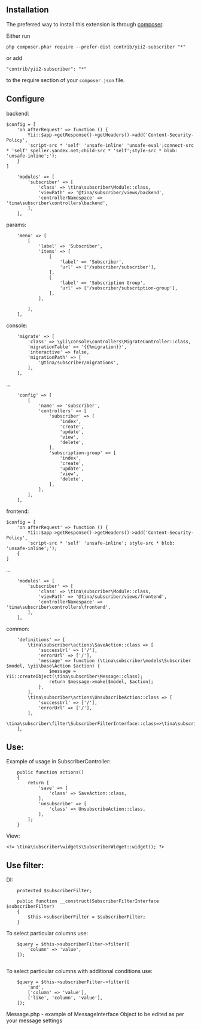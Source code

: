 Installation
------------

The preferred way to install this extension is through [composer](http://getcomposer.org/download/).

Either run

```
php composer.phar require --prefer-dist contrib/yii2-subscriber "*"
```

or add

```
"contrib/yii2-subscriber": "*"
```

to the require section of your `composer.json` file.

Configure
---------

backend:

```
$config = [
    'on afterRequest' => function () {
        Yii::$app->getResponse()->getHeaders()->add('Content-Security-Policy',
        'script-src * 'self' 'unsafe-inline' 'unsafe-eval';connect-src * 'self' speller.yandex.net;child-src * 'self';style-src * blob: 'unsafe-inline';');
    }
]

```

```
    'modules' => [
        'subscriber' => [
            'class' => \tina\subscriber\Module::class,
            'viewPath' => '@tina/subscriber/views/backend',
            'controllerNamespace' => 'tina\subscriber\controllers\backend',
        ],
    ],
```

params:

```
    'menu' => [
        [
            'label' => 'Subscriber',
            'items' => [
                [
                    'label' => 'Subscriber',
                    'url' => ['/subscriber/subscriber'],
                ],
                [
                    'label' => 'Subscription Group',
                    'url' => ['/subscriber/subscription-group'],
                ],
            ],

        ],
    ],
```

console:

```
    'migrate' => [
        'class' => \yii\console\controllers\MigrateController::class,
        'migrationTable' => '{{%migration}}',
        'interactive' => false,
        'migrationPath' => [
            '@tina/subscriber/migrations',
        ],
    ],
```

...

```
    'config' => [
        [
            'name' => 'subscriber',
            'controllers' => [
                'subscriber' => [
                    'index',
                    'create',
                    'update',
                    'view',
                    'delete',
                ],
                'subscription-group' => [
                    'index',
                    'create',
                    'update',
                    'view',
                    'delete',
                ],
            ],
        ],
    ],
```

frontend:

```
$config = [
    'on afterRequest' => function () {
        Yii::$app->getResponse()->getHeaders()->add('Content-Security-Policy',
        'script-src * 'self' 'unsafe-inline'; style-src * blob: 'unsafe-inline';');
    {
]

```

...

```
    'modules' => [
        'subscriber' => [
            'class' => \tina\subscriber\Module::class,
            'viewPath' => '@tina/subscriber/views/frontend',
            'controllerNamespace' => 'tina\subscriber\controllers\frontend',
        ],
    ],

```

common:

```
    'definitions' => [
        \tina\subscriber\actions\SaveAction::class => [
            'successUrl' => ['/'],
            'errorUrl' => ['/'],
            'message' => function (\tina\subscriber\models\Subscriber $model, \yii\base\Action $action) {
                $message = Yii::createObject(\tina\subscriber\Message::class);
                return $message->make($model, $action);
            },
        ],
        \tina\subscriber\actions\UnsubscribeAction::class => [
            'successUrl' => ['/'],
            'errorUrl' => ['/'],
        ],
        \tina\subscriber\filter\SubscriberFilterInterface::class=>\tina\subscriber\filter\SubscriberFilter::class,
    ],

```

Use:
----

Example of usage in SubscriberController:

```
    public function actions()
    {
        return [
            'save' => [
                'class' => SaveAction::class,
            ],
            'unsubscribe' => [
                'class' => UnsubscribeAction::class,
            ],
        ];
    }
```

View:

```
<?= \tina\subscriber\widgets\SubscriberWidget::widget(); ?>
```

Use filter:
---

DI:

```
    protected $subscriberFilter;

    public function __construct(SubscriberFilterInterface $subscriberFilter)
    {
        $this->subscriberFilter = $subscriberFilter;
    }
```

To select particular columns use:

```
    $query = $this->subscriberFilter->filter([
        'column' => 'value',
    ]);
    
```

To select particular columns with additional conditions use:

```    
    $query = $this->subscriberFilter->filter([
        'and',
        ['column' => 'value'],
        ['like', 'column', 'value'],
    ]);

```

Message.php - example of MessageInterface Object to be edited as per your message settings 

